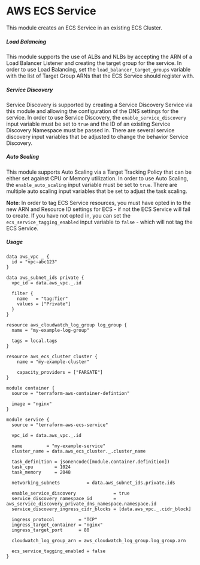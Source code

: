 # AWS ECS Service

This module creates an ECS Service in an existing ECS Cluster.

##### Load Balancing
This module supports the use of ALBs and NLBs by accepting the ARN of a Load Balancer Listener
and creating the target group for the service. In order to use Load Balancing, set the `load_balancer_target_groups` variable
with the list of Target Group ARNs that the ECS Service should register with.

##### Service Discovery
Service Discovery is supported by creating a Service Discovery Service via this module and allowing the configuration of the 
DNS settings for the service. In order to use Service Discovery, the `enable_service_discovery` input variable must be set 
to `true` and the ID of an existing Service Discovery Namespace must be passed in. There are several service discovery 
input variables that be adjusted to change the behavior Service Discovery.

##### Auto Scaling
This module supports Auto Scaling via a Target Tracking Policy that can be either set against CPU or Memory utilization. In order
to use Auto Scaling, the `enable_auto_scaling` input variable must be set to `true`. There are multiple auto scaling input
variables that be set to adjust the task scaling.

**Note**: In order to tag ECS Service resources, you must have opted in to the new ARN and Resource ID settings for ECS - if not
the ECS Service will fail to create. If you have not opted in, you can set the `ecs_service_tagging_enabled` input variable
to `false` - which will not tag the ECS Service.

##### Usage

    data aws_vpc _ {
      id = "vpc-abc123"
    }
    
    data aws_subnet_ids private {
      vpc_id = data.aws_vpc._.id
    
      filter {
        name   = "tag:Tier"
        values = ["Private"]
      }
    }
    
    resource aws_cloudwatch_log_group log_group {
      name = "my-example-log-group"
    
      tags = local.tags
    }

    resource aws_ecs_cluster cluster {
        name = "my-example-cluster"
        
        capacity_providers = ["FARGATE"]
    }
    
    module container {
      source = "terraform-aws-container-defintion"
      
      image = "nginx"
    }

    module service {
      source = "terraform-aws-ecs-service"
    
      vpc_id = data.aws_vpc._.id
    
      name         = "my-example-service"
      cluster_name = data.aws_ecs_cluster._.cluster_name
    
      task_definition = jsonencode([module.container.definition])
      task_cpu        = 1024
      task_memory     = 2048
    
      networking_subnets          = data.aws_subnet_ids.private.ids
    
      enable_service_discovery              = true
      service_discovery_namespace_id        = aws_service_discovery_private_dns_namespace.namespace.id
      service_discovery_ingress_cidr_blocks = [data.aws_vpc._.cidr_block]
    
      ingress_protocol         = "TCP"
      ingress_target_container = "nginx"
      ingress_target_port      = 80
    
      cloudwatch_log_group_arn = aws_cloudwatch_log_group.log_group.arn
    
      ecs_service_tagging_enabled = false
    }


